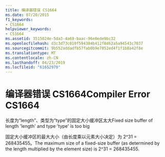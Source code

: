 ```yaml
---
title: 编译器错误 CS1664
ms.date: 07/20/2015
f1_keywords:
- CS1664
helpviewer_keywords:
- CS1664
ms.assetid: 3515024e-5da3-4a69-baac-96e0ede9bc32
ms.openlocfilehash: d3c3d73c010f594384b412f8d62a5a94543c7037
ms.sourcegitcommit: 9b552addadfb57fab0b9e7852ed4f1f1b8a42f8e
ms.translationtype: MT
ms.contentlocale: zh-CN
ms.lasthandoff: 04/23/2019
ms.locfileid: "61652970"
---
```

# <a name="compiler-error-cs1664"></a><span data-ttu-id="33856-102">编译器错误 CS1664</span><span class="sxs-lookup"><span data-stu-id="33856-102">Compiler Error CS1664</span></span>
<span data-ttu-id="33856-103">长度为“length”、类型为“type”的固定大小缓冲区太大</span><span class="sxs-lookup"><span data-stu-id="33856-103">Fixed size buffer of length 'length' and type 'type' is too big</span></span>  
  
 <span data-ttu-id="33856-104">固定大小缓冲区的最大大小（由长度乘以元素大小决定）为 2^31 = 268435455。</span><span class="sxs-lookup"><span data-stu-id="33856-104">The maximum size of a fixed-size buffer (as determined by the length multiplied by the element size) is 2^31 = 268435455.</span></span>
